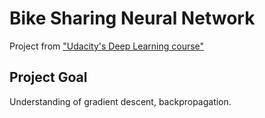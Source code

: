 # Bike Sharing Neural Network
Project from ["Udacity's Deep Learning course"](https://br.udacity.com/course/deep-learning-nanodegree-foundation--nd101/)

## Project Goal

Understanding of gradient descent, backpropagation.
